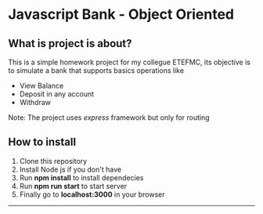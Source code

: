 # Javascript Bank - Object Oriented

## What is project is about?

This is a simple homework project for my collegue ETEFMC, 
its objective is to simulate a bank that supports basics operations like

* View Balance
* Deposit in any account
* Withdraw

Note: The project uses *express* framework but only for routing

## How to install

1. Clone this repository
2. Install Node js if you don't have
3. Run **npm install** to install dependecies
4. Run **npm run start** to start server
5. Finally go to **localhost:3000** in your browser

---
